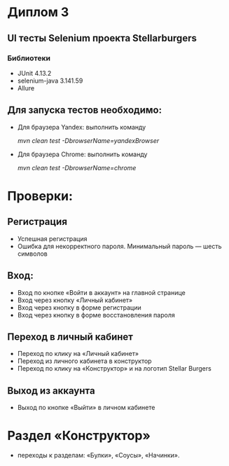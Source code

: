# Диплом 3
## UI тесты Selenium проекта Stellarburgers

### Библиотеки
* JUnit 4.13.2
* selenium-java 3.141.59
* Allure

## Для запуска тестов необходимо:

* Для браузера Yandex: выполнить команду

  _mvn clean test -DbrowserName=yandexBrowser_


* Для браузера Chrome: выполнить команду

  _mvn clean test -DbrowserName=chrome_

# Проверки:
## Регистрация
* Успешная регистрация
* Ошибка для некорректного пароля. Минимальный пароль — шесть символов

## Вход:
* Вход по кнопке «Войти в аккаунт» на главной странице
* Вход через кнопку «Личный кабинет»
* Вход через кнопку в форме регистрации
* Вход через кнопку в форме восстановления пароля
## Переход в личный кабинет 
* Переход по клику на «Личный кабинет»
* Переход из личного кабинета в конструктор 
* Переход по клику на «Конструктор» и на логотип Stellar Burgers
## Выход из аккаунта
* Выход по кнопке «Выйти» в личном кабинете
# Раздел «Конструктор»
* переходы к разделам:
  «Булки»,
  «Соусы»,
  «Начинки».
